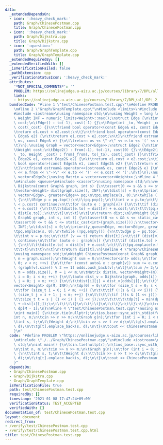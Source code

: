 ```yaml
---
data:
  _extendedDependsOn:
  - icon: ':heavy_check_mark:'
    path: Graph/ChinesePostman.cpp
    title: Graph/ChinesePostman.cpp
  - icon: ':heavy_check_mark:'
    path: Graph/Dijkstra.cpp
    title: Graph/Dijkstra.cpp
  - icon: ':question:'
    path: Graph/GraphTemplate.cpp
    title: Graph/GraphTemplate.cpp
  _extendedRequiredBy: []
  _extendedVerifiedWith: []
  _isVerificationFailed: false
  _pathExtension: cpp
  _verificationStatusIcon: ':heavy_check_mark:'
  attributes:
    '*NOT_SPECIAL_COMMENTS*': ''
    PROBLEM: https://onlinejudge.u-aizu.ac.jp/courses/library/7/DPL/all/DPL_2_B
    links:
    - https://onlinejudge.u-aizu.ac.jp/courses/library/7/DPL/all/DPL_2_B
  bundledCode: "#line 1 \"test/ChinesePostman.test.cpp\"\n#define PROBLEM \"https://onlinejudge.u-aizu.ac.jp/courses/library/7/DPL/all/DPL_2_B\"\
    \n#line 2 \"Graph/GraphTemplate.cpp\"\n#include <limits>\n#include <vector>\n\
    #include <iostream>\nusing namespace std;\n\nusing Weight = long long;\nconstexpr\
    \ Weight INF = numeric_limits<Weight>::max();\nstruct Edge {\n\tint to;\n\tWeight\
    \ cost;\n\tEdge() : to(-1), cost(-1) {}\n\tEdge(int _to, Weight _cost = 1) : to(_to),\
    \ cost(_cost) {}\n\tfriend bool operator<(const Edge& e1, const Edge& e2) {\n\t\
    \treturn e1.cost < e2.cost;\n\t}\n\tfriend bool operator>(const Edge& e1, const\
    \ Edge& e2) {\n\t\treturn e1.cost > e2.cost;\n\t}\n\tfriend ostream& operator<<(ostream&\
    \ os, const Edge& e) {\n\t\treturn os << \"->\" << e.to << '(' << e.cost << ')';\n\
    \t}\n};\nusing Graph = vector<vector<Edge>>;\nstruct Edge2 {\n\tint from, to;\n\
    \tWeight cost;\n\tEdge2() : from(-1), to(-1), cost(0) {}\n\tEdge2(int _from, int\
    \ _to, Weight _cost) : from(_from), to(_to), cost(_cost) {}\n\tfriend bool operator<(const\
    \ Edge2& e1, const Edge2& e2) {\n\t\treturn e1.cost < e2.cost;\n\t}\n\tfriend\
    \ bool operator>(const Edge2& e1, const Edge2& e2) {\n\t\treturn e1.cost > e2.cost;\n\
    \t}\n\tfriend ostream& operator<<(ostream& os, const Edge2& e) {\n\t\treturn os\
    \ << e.from << \"->\" << e.to << '(' << e.cost << ')';\n\t}\n};\nusing Edges =\
    \ vector<Edge2>;\nusing Matrix = vector<vector<Weight>>;\n#line 4 \"Graph/Dijkstra.cpp\"\
    \n#include <queue>\n#include <cassert>\nusing namespace std;\n\nvector<Weight>\
    \ Dijkstra(const Graph& graph, int s) {\n\tassert(0 <= s && s <= static_cast<int>(graph.size()));\n\
    \tvector<Weight> dist(graph.size(), INF);\n\tdist[s] = 0;\n\tpriority_queue<Edge,\
    \ vector<Edge>, greater<Edge>> pq;\n\tpq.emplace(s, 0);\n\twhile (!pq.empty())\
    \ {\n\t\tEdge p = pq.top();\n\t\tpq.pop();\n\t\tint v = p.to;\n\t\tif (dist[v]\
    \ < p.cost) continue;\n\t\tfor (auto e : graph[v]) {\n\t\t\tif (dist[e.to] > dist[v]\
    \ + e.cost) {\n\t\t\t\tdist[e.to] = dist[v] + e.cost;\n\t\t\t\tpq.emplace(e.to,\
    \ dist[e.to]);\n\t\t\t}\n\t\t}\n\t}\n\treturn dist;\n}\nWeight Dijkstra(const\
    \ Graph& graph, int s, int t) {\n\tassert(0 <= s && s <= static_cast<int>(graph.size()));\n\
    \tassert(0 <= t && t <= static_cast<int>(graph.size()));\n\tvector<Weight> dist(graph.size(),\
    \ INF);\n\tdist[s] = 0;\n\tpriority_queue<Edge, vector<Edge>, greater<Edge>> pq;\n\
    \tpq.emplace(s, 0);\n\twhile (!pq.empty()) {\n\t\tEdge p = pq.top();\n\t\tpq.pop();\n\
    \t\tint v = p.to;\n\t\tif (v == t) return dist[t];\n\t\tif (dist[v] < p.cost)\
    \ continue;\n\t\tfor (auto e : graph[v]) {\n\t\t\tif (dist[e.to] > dist[v] + e.cost)\
    \ {\n\t\t\t\tdist[e.to] = dist[v] + e.cost;\n\t\t\t\tpq.emplace(e.to, dist[e.to]);\n\
    \t\t\t}\n\t\t}\n\t}\n\treturn dist[t];\n}\n#line 4 \"Graph/ChinesePostman.cpp\"\
    \nusing namespace std;\n\nWeight ChinesePostman(const Graph& graph) {\n\tsize_t\
    \ n = graph.size();\n\tWeight sum = 0;\n\tvector<int> odds;\n\tfor (size_t v =\
    \ 0; v < n; ++v) {\n\t\tfor (const auto& e : graph[v]) sum += e.cost;\n\t\tif\
    \ (graph[v].size() % 2 == 1) odds.push_back(v);\n\t}\n\tsum /= 2;\n\n\tsize_t\
    \ m = odds.size(), M = 1 << m;\n\tMatrix dist(m, vector<Weight>(m));\n\tfor (size_t\
    \ i = 0; i < m; ++i) {\n\t\tauto dist_v = Dijkstra(graph, odds[i]);\n\t\tfor (size_t\
    \ j = 0; j < m; ++j) {\n\t\t\tdist[i][j] = dist_v[odds[j]];\n\t\t}\n\t}\n\n\t\
    vector<Weight> dp(M, INF);\n\tdp[0] = 0;\n\tfor (size_t s = 0; s < M; ++s) {\n\
    \t\tfor (size_t i = 0; i < m; ++i) {\n\t\t\tif (!(s & (1 << i))) {\n\t\t\t\tfor\
    \ (size_t j = i + 1; j < m; ++j) {\n\t\t\t\t\tif (!(s & (1 << j))) {\n\t\t\t\t\
    \t\tsize_t t = s | (1 << i) | (1 << j);\n\t\t\t\t\t\tdp[t] = min(dp[t], dp[s]\
    \ + dist[i][j]);\n\t\t\t\t\t}\n\t\t\t\t}\n\t\t\t}\n\t\t}\n\t}\n\treturn sum +\
    \ dp[M - 1];\n}\n#line 4 \"test/ChinesePostman.test.cpp\"\nusing namespace std;\n\
    \nint main() {\n\tcin.tie(nullptr);\n\tios_base::sync_with_stdio(false);\n\n\t\
    int n, m;\n\tcin >> n >> m;\n\tGraph g(n);\n\tfor (int i = 0; i < m; ++i) {\n\t\
    \tint s, t;\n\t\tWeight d;\n\t\tcin >> s >> t >> d;\n\t\tg[s].emplace_back(t,\
    \ d);\n\t\tg[t].emplace_back(s, d);\n\t}\n\tcout << ChinesePostman(g) << '\\n';\n\
    }\n"
  code: "#define PROBLEM \"https://onlinejudge.u-aizu.ac.jp/courses/library/7/DPL/all/DPL_2_B\"\
    \n#include \"./../Graph/ChinesePostman.cpp\"\n#include <iostream>\nusing namespace\
    \ std;\n\nint main() {\n\tcin.tie(nullptr);\n\tios_base::sync_with_stdio(false);\n\
    \n\tint n, m;\n\tcin >> n >> m;\n\tGraph g(n);\n\tfor (int i = 0; i < m; ++i)\
    \ {\n\t\tint s, t;\n\t\tWeight d;\n\t\tcin >> s >> t >> d;\n\t\tg[s].emplace_back(t,\
    \ d);\n\t\tg[t].emplace_back(s, d);\n\t}\n\tcout << ChinesePostman(g) << '\\n';\n\
    }"
  dependsOn:
  - Graph/ChinesePostman.cpp
  - Graph/Dijkstra.cpp
  - Graph/GraphTemplate.cpp
  isVerificationFile: true
  path: test/ChinesePostman.test.cpp
  requiredBy: []
  timestamp: '2021-01-08 17:47:24+09:00'
  verificationStatus: TEST_ACCEPTED
  verifiedWith: []
documentation_of: test/ChinesePostman.test.cpp
layout: document
redirect_from:
- /verify/test/ChinesePostman.test.cpp
- /verify/test/ChinesePostman.test.cpp.html
title: test/ChinesePostman.test.cpp
---
```

